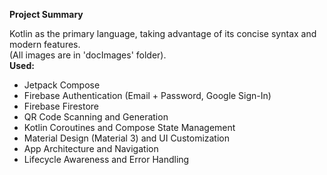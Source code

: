 **Project Summary**

Kotlin as the primary language, taking advantage of its concise syntax and modern features.<br/>
(All images are in 'docImages' folder).<br/>
**Used:**
- Jetpack Compose
- Firebase Authentication (Email + Password, Google Sign-In)
- Firebase Firestore
- QR Code Scanning and Generation
- Kotlin Coroutines and Compose State Management
- Material Design (Material 3) and UI Customization
- App Architecture and Navigation
- Lifecycle Awareness and Error Handling
